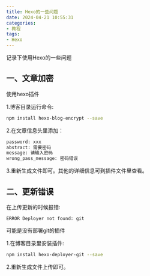 ```yaml
---
title: Hexo的一些问题
date: 2024-04-21 10:55:31
categories: 
- 教程
tags:
- Hexo
---
```


记录下使用Hexo的一些问题

一、文章加密
---
使用hexo插件

1.博客目录运行命令:
```bash
npm install hexo-blog-encrypt --save
```

2.在文章信息头里添加：
```bash
password: xxx
abstract: 需要密码
message: 请输入密码
wrong_pass_message: 密码错误
```

3.重新生成文件即可。其他的详细信息可到插件文件里查看。

二、更新错误
---
在上传更新的时候报错:
```
ERROR Deployer not found: git
```
可能是没有部署git的插件

1.在博客目录里安装插件:
```bash
npm install hexo-deployer-git --save
```

2.重新生成文件上传即可。